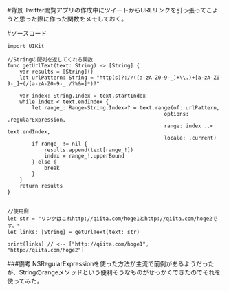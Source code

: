 <!-- title:Swift：文章中のURL部分だけを抜き出して手に入れる方法 -->
#背景
Twitter閲覧アプリの作成中にツイートからURLリンクを引っ張ってこようと思った際に作った関数をメモしておく。

#ソースコード
```swift:
import UIKit

//Stringの配列を返してくれる関数
func getUrlText(text: String) -> [String] {
	var results = [String]()
	let urlPattern: String = "http(s)?://([a-zA-Z0-9-_]+\\.)+[a-zA-Z0-9-_]+(/[a-zA-Z0-9-_./?%&=]*)?"

	var index: String.Index = text.startIndex
	while index < text.endIndex {
		let range_: Range<String.Index>? = text.range(of: urlPattern,
	                                               options: .regularExpression,
	                                               range: index ..< text.endIndex,
	                                               locale: .current)
		if range_ != nil {
			results.append(text[range_!])
			index = range_!.upperBound
		} else {
			break
		}
	}
	return results
}


//使用例
let str = "リンクはこれhttp://qiita.com/hoge1とhttp://qiita.com/hoge2です。"
let links: [String] = getUrlText(text: str)

print(links) // <-- ["http://qiita.com/hoge1", "http://qiita.com/hoge2"]
```

###備考
NSRegularExpressionを使った方法が主流で前例があるようだったが、Stringのrangeメソッドという便利そうなものがせっかくできたのでそれを使ってみた。

